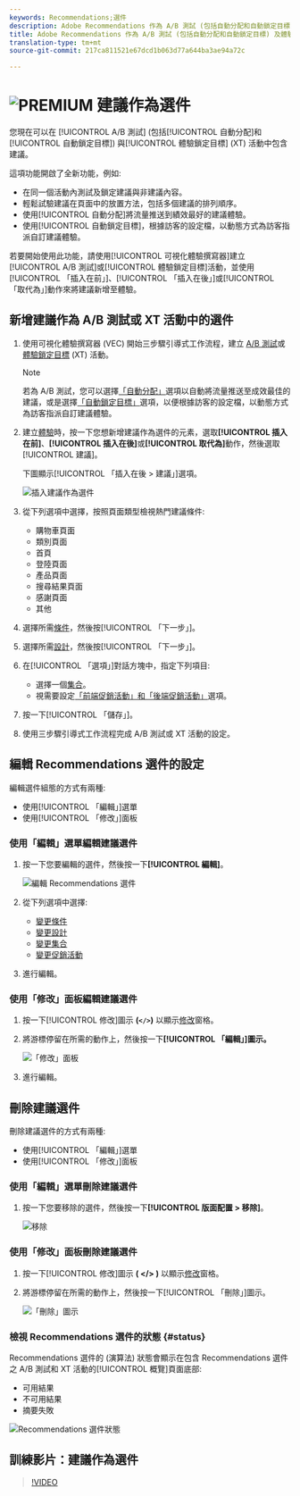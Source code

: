```yaml
---
keywords: Recommendations;選件
description: Adobe Recommendations 作為 A/B 測試 (包括自動分配和自動鎖定目標) 及體驗鎖定目標 (XT) 活動中的選件
title: Adobe Recommendations 作為 A/B 測試 (包括自動分配和自動鎖定目標) 及體驗鎖定目標 (XT) 活動中的選件
translation-type: tm+mt
source-git-commit: 217ca811521e67dcd1b063d77a644ba3ae94a72c

---
```



# ![PREMIUM](/help/assets/premium.png) 建議作為選件

您現在可以在 [!UICONTROL A/B 測試] (包括[!UICONTROL 自動分配]和[!UICONTROL 自動鎖定目標]) 與[!UICONTROL 體驗鎖定目標] (XT) 活動中包含建議。

這項功能開啟了全新功能，例如:

* 在同一個活動內測試及鎖定建議與非建議內容。
* 輕鬆試驗建議在頁面中的放置方法，包括多個建議的排列順序。
* 使用[!UICONTROL 自動分配]將流量推送到績效最好的建議體驗。
* 使用[!UICONTROL 自動鎖定目標]，根據訪客的設定檔，以動態方式為訪客指派自訂建議體驗。

若要開始使用此功能，請使用[!UICONTROL 可視化體驗撰寫器]建立 [!UICONTROL A/B 測試]或[!UICONTROL 體驗鎖定目標]活動，並使用[!UICONTROL 「插入在前」]、[!UICONTROL 「插入在後」]或[!UICONTROL 「取代為」]動作來將建議新增至體驗。

## 新增建議作為 A/B 測試或 XT 活動中的選件

1. 使用可視化體驗撰寫器 (VEC) 開始三步驟引導式工作流程，建立 [A/B 測試](/help/c-activities/t-test-ab/t-test-create-ab/test-create-ab.md)或[體驗鎖定目標](/help/c-activities/t-experience-target/t-xt-create/xt-create.md) (XT) 活動。

   >[!NOTE]
   >
   >若為 A/B 測試，您可以選擇[「自動分配」](/help/c-activities/automated-traffic-allocation/automated-traffic-allocation.md)選項以自動將流量推送至成效最佳的建議，或是選擇[「自動鎖定目標」](/help/c-activities/auto-target-to-optimize.md)選項，以便根據訪客的設定檔，以動態方式為訪客指派自訂建議體驗。

1. 建立[體驗](/help/c-experiences/c-visual-experience-composer/viztarget-options.md)時，按一下您想新增建議作為選件的元素，選取&#x200B;**[!UICONTROL 插入在前]**、**[!UICONTROL 插入在後]**&#x200B;或&#x200B;**[!UICONTROL 取代為]**&#x200B;動作，然後選取[!UICONTROL 建議]。

   下圖顯示[!UICONTROL 「插入在後 &gt; 建議」]選項。

   ![插入建議作為選件](/help/c-recommendations/assets/replace-after-recommendations.png)

1. 從下列選項中選擇，按照頁面類型檢視熱門建議條件:

   * 購物車頁面
   * 類別頁面
   * 首頁
   * 登陸頁面
   * 產品頁面
   * 搜尋結果頁面
   * 感謝頁面
   * 其他

1. 選擇所需[條件](/help/c-recommendations/c-algorithms/algorithms.md)，然後按[!UICONTROL 「下一步」]。
1. 選擇所需[設計](/help/c-recommendations/c-design-overview/design-overview.md)，然後按[!UICONTROL 「下一步」]。
1. 在[!UICONTROL 「選項」]對話方塊中，指定下列項目:

   * 選擇一個[集合](/help/c-recommendations/c-products/collections.md)。
   * 視需要設定[「前端促銷活動」和「後端促銷活動」](/help/c-recommendations/t-create-recs-activity/adding-promotions.md)選項。

1. 按一下[!UICONTROL 「儲存」]。
1. 使用三步驟引導式工作流程完成 A/B 測試或 XT 活動的設定。

## 編輯 Recommendations 選件的設定

編輯選件組態的方式有兩種:

* 使用[!UICONTROL 「編輯」]選單
* 使用[!UICONTROL 「修改」]面板

### 使用「編輯」選單編輯建議選件

1. 按一下您要編輯的選件，然後按一下&#x200B;**[!UICONTROL 編輯]**。

   ![編輯 Recommendations 選件](/help/c-recommendations/assets/recs-offer-edit.png)

1. 從下列選項中選擇:

   * [變更條件](/help/c-recommendations/c-algorithms/algorithms.md)
   * [變更設計](/help/c-recommendations/c-design-overview/design-overview.md)
   * [變更集合](/help/c-recommendations/c-products/collections.md)
   * [變更促銷活動](/help/c-recommendations/t-create-recs-activity/adding-promotions.md)

1. 進行編輯。

### 使用「修改」面板編輯建議選件

1. 按一下[!UICONTROL 修改]圖示 **(`</>`)** 以顯示[修改](/help/c-experiences/c-visual-experience-composer/c-vec-code-editor/vec-code-editor.md)窗格。
1. 將游標停留在所需的動作上，然後按一下&#x200B;**[!UICONTROL 「編輯」]圖示。**

   ![「修改」面板](/help/c-recommendations/assets/recs-offer-modifications.png)

1. 進行編輯。

## 刪除建議選件

刪除建議選件的方式有兩種:

* 使用[!UICONTROL 「編輯」]選單
* 使用[!UICONTROL 「修改」]面板

### 使用「編輯」選單刪除建議選件

1. 按一下您要移除的選件，然後按一下&#x200B;**[!UICONTROL 版面配置 &gt; 移除]**。

   ![移除](/help/c-recommendations/assets/recs-offer-remove.png)

### 使用「修改」面板刪除建議選件

1. 按一下[!UICONTROL 修改]圖示 **( &lt;/&gt; )** 以顯示[修改](/help/c-experiences/c-visual-experience-composer/c-vec-code-editor/vec-code-editor.md)窗格。
1. 將游標停留在所需的動作上，然後按一下[!UICONTROL 「刪除」]圖示。

   ![「刪除」圖示](/help/c-recommendations/assets/recs-offer-delete.png)

### 檢視 Recommendations 選件的狀態 {#status}

Recommendations 選件的 (演算法) 狀態會顯示在包含 Recommendations 選件之 A/B 測試和 XT 活動的[!UICONTROL 概覽]頁面底部:

* 可用結果
* 不可用結果
* 摘要失敗

![Recommendations 選件狀態](/help/c-recommendations/assets/recs-offer-status.png)

## 訓練影片：建議作為選件

>[!VIDEO](https://video.tv.adobe.com/v/28878?captions=chi_hant)
